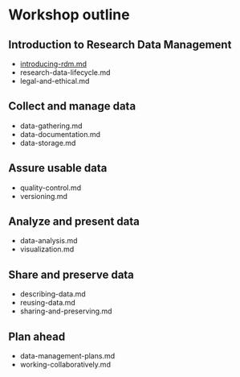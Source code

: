 # Workshop outline
## Introduction to Research Data Management
- [introducing-rdm.md](../modules/introducing-rdm.md)
- research-data-lifecycle.md
- legal-and-ethical.md

## Collect and manage data
- data-gathering.md
- data-documentation.md
- data-storage.md

## Assure usable data
- quality-control.md
- versioning.md

## Analyze and present data
- data-analysis.md
- visualization.md

## Share and preserve data
- describing-data.md
- reusing-data.md
- sharing-and-preserving.md

## Plan ahead
- data-management-plans.md
- working-collaboratively.md
